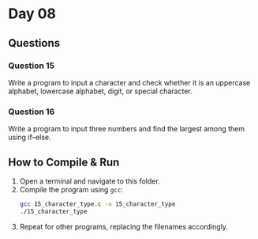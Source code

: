 # Day 08

## Questions

### Question 15
Write a program to input a character and check whether it is an uppercase alphabet, lowercase alphabet, digit, or special character.

### Question 16
Write a program to input three numbers and find the largest among them using if–else.

## How to Compile & Run

1. Open a terminal and navigate to this folder.
2. Compile the program using `gcc`:
   ```bash
   gcc 15_character_type.c -o 15_character_type
   ./15_character_type
   ```
3. Repeat for other programs, replacing the filenames accordingly.